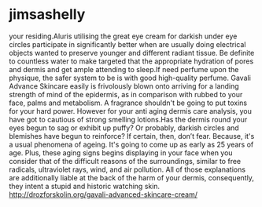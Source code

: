 # jimsashelly
your residing.Aluris utilising the great eye cream for darkish under eye circles participate in significantly better when are usually doing electrical objects wanted to preserve younger and different radiant tissue. Be definite to countless water to make targeted that the appropriate hydration of pores and dermis and get ample attending to sleep.If need perfume upon the physique, the safer system to be is with good high-quality perfume. Gavali Advance Skincare easily is frivolously blown onto arriving for a landing strength of mind of the epidermis, as in comparison with rubbed to your face, palms and metabolism. A fragrance shouldn't be going to put toxins for your hard power. However for your anti aging dermis care analysis, you have got to cautious of strong smelling lotions.Has the dermis round your eyes begun to sag or exhibit up puffy? Or probably, darkish circles and blemishes have begun to reinforce? If certain, then, don’t fear. Because, it's a usual phenomena of ageing. It's going to come up as early as 25 years of age.  Plus, these aging signs begins displaying in your face when you consider that of  the difficult reasons of the surroundings, similar to free radicals, ultraviolet rays, wind, and air pollution. All of those explanations are additionally liable at the back of the harm of your dermis, consequently, they intent a stupid and historic watching skin.  http://drozforskolin.org/gavali-advanced-skincare-cream/
